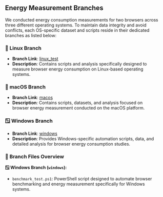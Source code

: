 ## Energy Measurement Branches

We conducted energy consumption measurements for two browsers across three different operating systems. To maintain data integrity and avoid conflicts, each OS-specific dataset and scripts reside in their dedicated branches as listed below:

### 🐧 Linux Branch
- **Branch Link**: [linux_test](https://github.com/D4vidHuang/SSE_EnergyMeasurement/tree/linux_test)
- **Description**: Contains scripts and analysis specifically designed to measure browser energy consumption on Linux-based operating systems.

### 🍎 macOS Branch
- **Branch Link**: [macos](https://github.com/D4vidHuang/SSE_EnergyMeasurement/tree/macos)
- **Description**: Contains scripts, datasets, and analysis focused on browser energy measurement conducted on the macOS platform.

### 🪟 Windows Branch
- **Branch Link**: [windows](https://github.com/D4vidHuang/SSE_EnergyMeasurement/tree/windows)
- **Description**: Provides Windows-specific automation scripts, data, and detailed analysis for browser energy consumption studies.

### 📂 Branch Files Overview

**🪟 Windows Branch (`windows`):**
- `benchmark_test.ps1`: PowerShell script designed to automate browser benchmarking and energy measurement specifically for Windows systems.
